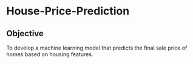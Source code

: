 # House-Price-Prediction

## Objective
To develop a machine learning model that predicts the final sale price of homes based on housing features. 
